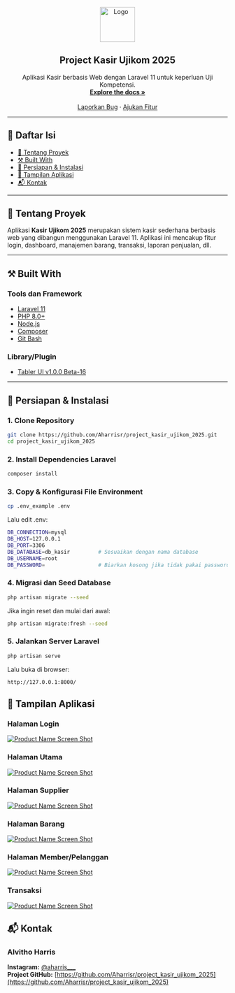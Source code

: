 <!-- PROJECT LOGO -->
<p align="center">
  <a href="https://github.com/Aharrisr/project_kasir_ujikom_2025">
    <img src="public/github-assets/logo.png" alt="Logo" width="80" height="80">
  </a>
</p>

<h2 align="center">Project Kasir Ujikom 2025</h2>

<p align="center">
  Aplikasi Kasir berbasis Web dengan Laravel 11 untuk keperluan Uji Kompetensi.
  <br />
  <a href="https://github.com/Aharrisr/project_kasir_ujikom_2025"><strong>Explore the docs »</strong></a>
  <br />
  <br />
  <a href="https://github.com/Aharrisr/project_kasir_ujikom_2025/issues">Laporkan Bug</a>
  ·
  <a href="https://github.com/Aharrisr/project_kasir_ujikom_2025/issues">Ajukan Fitur</a>
</p>

---

## 🧾 Daftar Isi

- [📝 Tentang Proyek](#📝-tentang-proyek)
- [⚒️ Built With](#⚒️-built-with)
- [🚀 Persiapan & Instalasi](#🚀-persiapan--instalasi)
- [📸 Tampilan Aplikasi](#📸-tampilan-aplikasi)
- [📬 Kontak](#📬-kontak)


---

## 📝 Tentang Proyek

Aplikasi **Kasir Ujikom 2025** merupakan sistem kasir sederhana berbasis web yang dibangun menggunakan Laravel 11. Aplikasi ini mencakup fitur login, dashboard, manajemen barang, transaksi, laporan penjualan, dll.

---

## ⚒️ Built With

### Tools dan Framework

-   [Laravel 11](https://laravel.com)
-   [PHP 8.0+](https://php.net)
-   [Node.js](https://nodejs.org/)
-   [Composer](https://getcomposer.org/)
-   [Git Bash](https://git-scm.com/)

### Library/Plugin

-   [Tabler UI v1.0.0 Beta-16](https://github.com/tabler/tabler)

---

## 🚀 Persiapan & Instalasi

### 1. Clone Repository

```bash
git clone https://github.com/Aharrisr/project_kasir_ujikom_2025.git
cd project_kasir_ujikom_2025
```

### 2. Install Dependencies Laravel

```bash
composer install
```

### 3. Copy & Konfigurasi File Environment

```bash
cp .env_example .env
```

Lalu edit .env:

```bash
DB_CONNECTION=mysql
DB_HOST=127.0.0.1
DB_PORT=3306
DB_DATABASE=db_kasir         # Sesuaikan dengan nama database
DB_USERNAME=root
DB_PASSWORD=                 # Biarkan kosong jika tidak pakai password
```

### 4. Migrasi dan Seed Database

```bash
php artisan migrate --seed
```

Jika ingin reset dan mulai dari awal:

```bash
php artisan migrate:fresh --seed
```

### 5. Jalankan Server Laravel

```bash
php artisan serve
```

Lalu buka di browser:

```bash
http://127.0.0.1:8000/
```

## 📸 Tampilan Aplikasi

### Halaman Login

[![Product Name Screen Shot](public/github-assets/login.png)](https://github.com/Aharrisr/project_kasir_ujikom_2025.git)

### Halaman Utama

[![Product Name Screen Shot](public/github-assets/dashboard.png)](https://github.com/Aharrisr/project_kasir_ujikom_2025.git)

### Halaman Supplier

[![Product Name Screen Shot](public/github-assets/supplier.png)](https://github.com/Aharrisr/project_kasir_ujikom_2025.git)

### Halaman Barang

[![Product Name Screen Shot](public/github-assets/produk.png)](https://github.com/Aharrisr/project_kasir_ujikom_2025.git)

### Halaman Member/Pelanggan

[![Product Name Screen Shot](public/github-assets/member.png)](https://github.com/Aharrisr/project_kasir_ujikom_2025.git)

### Transaksi

[![Product Name Screen Shot](public/github-assets/transaksi.png)](https://github.com/Aharrisr/project_kasir_ujikom_2025.git)

## 📬 Kontak

### Alvitho Harris

**Instagram:** [@aharris___](https://www.instagram.com/aharris___)  
**Project GitHub:** [https://github.com/Aharrisr/project_kasir_ujikom_2025](https://github.com/Aharrisr/project_kasir_ujikom_2025)



